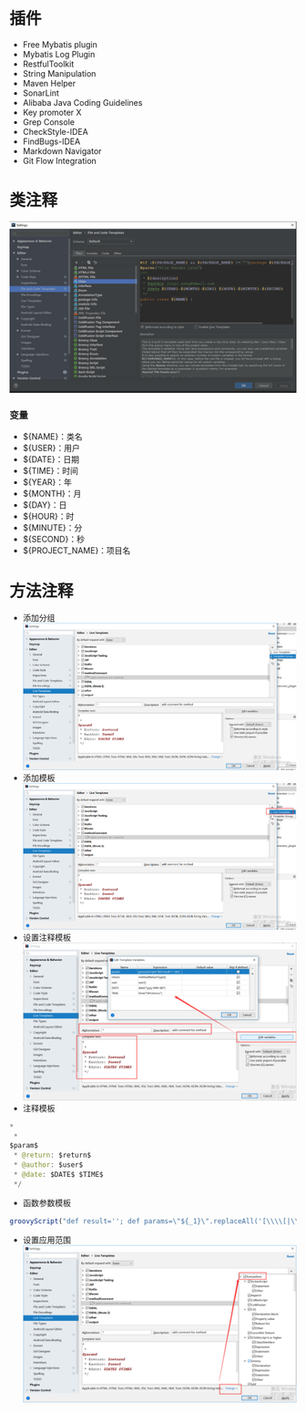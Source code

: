 # 插件
- Free Mybatis plugin
- Mybatis Log Plugin
- RestfulToolkit
- String Manipulation
- Maven Helper
- SonarLint
- Alibaba Java Coding Guidelines
- Key promoter X
- Grep Console
- CheckStyle-IDEA
- FindBugs-IDEA
- Markdown Navigator
- Git Flow Integration
# 类注释
 ![comment](/imgs/java/idea_comment.png)
### 变量
- ${NAME}：类名
- ${USER}：用户
- ${DATE}：日期
- ${TIME}：时间
- ${YEAR}：年
- ${MONTH}：月
- ${DAY}：日
- ${HOUR}：时
- ${MINUTE}：分
- ${SECOND}：秒
- ${PROJECT_NAME}：项目名
# 方法注释
- 添加分组
![idea](/imgs/java/idea_methodcomment1.png)
- 添加模板
![idea](/imgs/java/idea_methodcomment2.png)
- 设置注释模板
![idea](/imgs/java/idea_methodcomment3.png)
- 注释模板
~~~ java
*
 * 
$param$
 * @return: $return$
 * @author: $user$
 * @date: $DATE$ $TIME$
 */
~~~
- 函数参数模板
~~~ js
groovyScript("def result=''; def params=\"${_1}\".replaceAll('[\\\\[|\\\\]|\\\\s]', '').split(',').toList(); for(i = 0; i < params.size(); i++) {result+=' * @param: ' + params[i] + ((i < params.size() - 1) ? '\\n' : '')}; return result", methodParameters())
~~~
- 设置应用范围
![idea](/imgs/java/idea_methodcomment4.png)